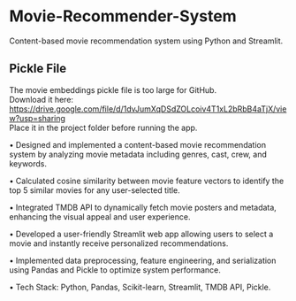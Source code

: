 # Movie-Recommender-System
Content-based movie recommendation system using Python and Streamlit.

## Pickle File
The movie embeddings pickle file is too large for GitHub.  
Download it here: https://drive.google.com/file/d/1dvJumXqDSdZOLcoiv4T1xL2bRbB4aTjX/view?usp=sharing  
Place it in the project folder before running the app.
 
• Designed and implemented a content-based movie recommendation system by analyzing movie metadata including genres, 
cast, crew, and keywords. 

• Calculated cosine similarity between movie feature vectors to identify the top 5 similar movies for any user-selected title. 

• Integrated TMDB API to dynamically fetch movie posters and metadata, enhancing the visual appeal and user experience. 

• Developed a user-friendly Streamlit web app allowing users to select a movie and instantly receive personalized 
recommendations.  

• Implemented data preprocessing, feature engineering, and serialization using Pandas and Pickle to optimize system 
performance. 

• Tech Stack: Python, Pandas, Scikit-learn, Streamlit, TMDB API, Pickle.
